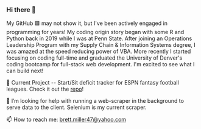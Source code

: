 ### Hi there 👋

My GitHub 🟩 may not show it, but I've been actively engaged in programming for years!  My coding origin story began with some R and Python back in 2019 while I was at Penn State.  After joining an Operations Leadership Program with my Supply Chain & Information Systems degree, I was amazed at the speed reducing power of VBA.  More recently I started focusing on coding full-time and graduated the University of Denver's coding bootcamp for full-stack web development.  I'm excited to see what I can build next!

🔭 Current Project -- Start/Sit deficit tracker for ESPN fantasy football leagues. Check it out the [repo](https://github.com/BrettMiller47/start-sit-deficit)!

🤔 I’m looking for help with running a web-scraper in the background to serve data to the client.  Selenium is my current scraper.

📫 How to reach me: [brett.miller47@yahoo.com](mailto:brett.miller47@yahoo.com)

<!--
**BrettMiller47/BrettMiller47** is a ✨ _special_ ✨ repository because its `README.md` (this file) appears on your GitHub profile.

Here are some ideas to get you started:


- 🌱 I’m currently learning ...
- 👯 I’m looking to collaborate on ...
- 🤔 I’m looking for help with ...
- 💬 Ask me about ...
- 📫 How to reach me: ...
- 😄 Pronouns: ...
- ⚡ Fun fact: ...
-->

